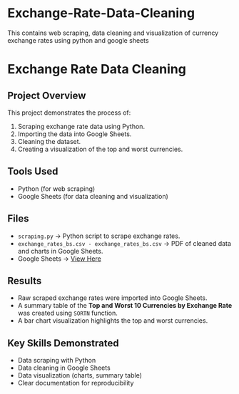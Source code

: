 # Exchange-Rate-Data-Cleaning
This contains web scraping, data cleaning and visualization of currency exchange rates using python and google sheets

# Exchange Rate Data Cleaning

## Project Overview
This project demonstrates the process of:
1. Scraping exchange rate data using Python.
2. Importing the data into Google Sheets.
3. Cleaning the dataset.
4. Creating a visualization of the top and worst currencies.

## Tools Used
- Python (for web scraping)
- Google Sheets (for data cleaning and visualization)

## Files
- `scraping.py` → Python script to scrape exchange rates.
- `exchange_rates_bs.csv - exchange_rates_bs.csv` → PDF of cleaned data and charts in Google Sheets.
- Google Sheets → [View Here](https://docs.google.com/spreadsheets/d/1nHtkpjA9faEIF8C4TmK-qEBGWIhwyX_xrqVErABpkTQ/edit?usp=sharing)

## Results
- Raw scraped exchange rates were imported into Google Sheets.
- A summary table of the **Top and Worst 10 Currencies by Exchange Rate** was created using `SORTN` function.
- A bar chart visualization highlights the top and worst currencies.

## Key Skills Demonstrated
- Data scraping with Python
- Data cleaning in Google Sheets
- Data visualization (charts, summary table)
- Clear documentation for reproducibility

